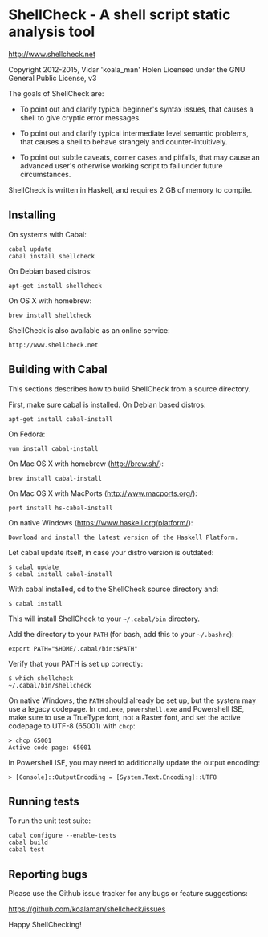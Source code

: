 # ShellCheck - A shell script static analysis tool

http://www.shellcheck.net

Copyright 2012-2015, Vidar 'koala_man' Holen
Licensed under the GNU General Public License, v3

The goals of ShellCheck are:

  - To point out and clarify typical beginner's syntax issues,
    that causes a shell to give cryptic error messages.

  - To point out and clarify typical intermediate level semantic problems,
    that causes a shell to behave strangely and counter-intuitively.

  - To point out subtle caveats, corner cases and pitfalls, that may cause an
    advanced user's otherwise working script to fail under future circumstances.

ShellCheck is written in Haskell, and requires 2 GB of memory to compile.

## Installing

On systems with Cabal:

    cabal update
    cabal install shellcheck

On Debian based distros:

    apt-get install shellcheck

On OS X with homebrew:

    brew install shellcheck

ShellCheck is also available as an online service:

    http://www.shellcheck.net

## Building with Cabal

This sections describes how to build ShellCheck from a source directory.

First, make sure cabal is installed. On Debian based distros:

    apt-get install cabal-install

On Fedora:

    yum install cabal-install

On Mac OS X with homebrew (http://brew.sh/):

    brew install cabal-install

On Mac OS X with MacPorts (http://www.macports.org/):

    port install hs-cabal-install

On native Windows (https://www.haskell.org/platform/):

    Download and install the latest version of the Haskell Platform.

Let cabal update itself, in case your distro version is outdated:

    $ cabal update
    $ cabal install cabal-install

With cabal installed, cd to the ShellCheck source directory and:

    $ cabal install

This will install ShellCheck to your `~/.cabal/bin` directory.

Add the directory to your `PATH` (for bash, add this to your `~/.bashrc`):

    export PATH="$HOME/.cabal/bin:$PATH"

Verify that your PATH is set up correctly:

    $ which shellcheck
    ~/.cabal/bin/shellcheck

On native Windows, the `PATH` should already be set up, but the system
may use a legacy codepage. In `cmd.exe`, `powershell.exe` and Powershell ISE,
make sure to use a TrueType font, not a Raster font, and set the active
codepage to UTF-8 (65001) with `chcp`:

    > chcp 65001
    Active code page: 65001

In Powershell ISE, you may need to additionally update the output encoding:

    > [Console]::OutputEncoding = [System.Text.Encoding]::UTF8

## Running tests

To run the unit test suite:

    cabal configure --enable-tests
    cabal build
    cabal test

## Reporting bugs

Please use the Github issue tracker for any bugs or feature suggestions:

https://github.com/koalaman/shellcheck/issues

Happy ShellChecking!

